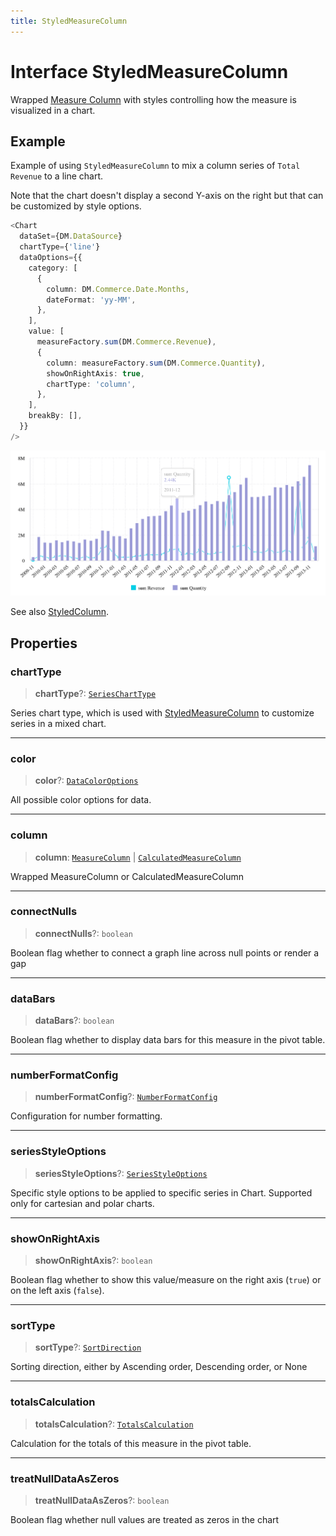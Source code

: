 ```yaml
---
title: StyledMeasureColumn
---
```


# Interface StyledMeasureColumn

Wrapped [Measure Column](../../sdk-data/interfaces/interface.MeasureColumn.md) with styles
controlling how the measure is visualized in a chart.

## Example

Example of using `StyledMeasureColumn` to mix a column series of `Total Revenue` to a line chart.

Note that the chart doesn't display a second Y-axis on the right but that can be customized by
style options.

```ts
<Chart
  dataSet={DM.DataSource}
  chartType={'line'}
  dataOptions={{
    category: [
      {
        column: DM.Commerce.Date.Months,
        dateFormat: 'yy-MM',
      },
    ],
    value: [
      measureFactory.sum(DM.Commerce.Revenue),
      {
        column: measureFactory.sum(DM.Commerce.Quantity),
        showOnRightAxis: true,
        chartType: 'column',
      },
    ],
    breakBy: [],
  }}
/>
```

<img src="../../../img/chart-mixed-series-example-1.png" width="800px" />

See also [StyledColumn](interface.StyledColumn.md).

## Properties

### chartType

> **chartType**?: [`SeriesChartType`](../type-aliases/type-alias.SeriesChartType.md)

Series chart type, which is used with [StyledMeasureColumn](interface.StyledMeasureColumn.md) to customize
series in a mixed chart.

***

### color

> **color**?: [`DataColorOptions`](../type-aliases/type-alias.DataColorOptions.md)

All possible color options for data.

***

### column

> **column**: [`MeasureColumn`](../../sdk-data/interfaces/interface.MeasureColumn.md) \| [`CalculatedMeasureColumn`](../../sdk-data/interfaces/interface.CalculatedMeasureColumn.md)

Wrapped MeasureColumn or CalculatedMeasureColumn

***

### connectNulls

> **connectNulls**?: `boolean`

Boolean flag whether to connect a graph line across null points or render a gap

***

### dataBars

> **dataBars**?: `boolean`

Boolean flag whether to display data bars for this measure in the pivot table.

***

### numberFormatConfig

> **numberFormatConfig**?: [`NumberFormatConfig`](../type-aliases/type-alias.NumberFormatConfig.md)

Configuration for number formatting.

***

### seriesStyleOptions

> **seriesStyleOptions**?: [`SeriesStyleOptions`](../type-aliases/type-alias.SeriesStyleOptions.md)

Specific style options to be applied to specific series in Chart.
Supported only for cartesian and polar charts.

***

### showOnRightAxis

> **showOnRightAxis**?: `boolean`

Boolean flag whether to show this value/measure
on the right axis (`true`) or on the left axis (`false`).

***

### sortType

> **sortType**?: [`SortDirection`](../type-aliases/type-alias.SortDirection.md)

Sorting direction, either by Ascending order, Descending order, or None

***

### totalsCalculation

> **totalsCalculation**?: [`TotalsCalculation`](../../sdk-data/type-aliases/type-alias.TotalsCalculation.md)

Calculation for the totals of this measure in the pivot table.

***

### treatNullDataAsZeros

> **treatNullDataAsZeros**?: `boolean`

Boolean flag whether null values are treated as zeros in the chart

